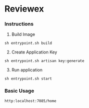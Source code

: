 # Reviewex

### Instructions

1. Build Image
```
sh entrypoint.sh build 
```
  
2. Create Application Key
```
sh entrypoint.sh artisan key:generate 
```
  
3. Run application
```
sh entrypoint.sh start
```
  
### Basic Usage
  
```
http:localhost:7085/home
```
